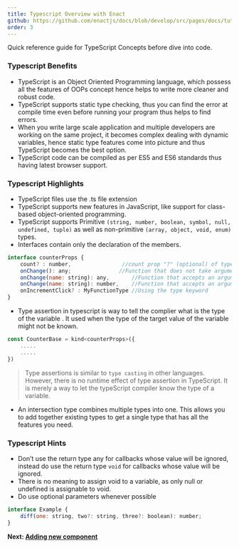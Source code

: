 ```yaml
---
title: Typescript Overview with Enact
github: https://github.com/enactjs/docs/blob/develop/src/pages/docs/tutorials/tutorial-typescript-enact/app-setup/index.md
order: 3
---
```

Quick reference guide for TypeScript Concepts before dive into code.

### Typescript Benefits
- TypeScript is an Object Oriented Programming language, which possess all the features of OOPs     concept hence helps to write more cleaner and robust code.
- TypeScript supports static type checking, thus you can find the error at compile time even before running your program thus helps to find errors.
- When you write large scale application and multiple developers are working on the same project, it becomes complex dealing with dynamic variables, hence static type features come into picture and thus TypeScript becomes the best option.
- TypeScript code can be compiled as per ES5 and ES6 standards thus having latest browser support.

### Typescript Highlights
- TypeScript files use the .ts file extension
- TypeScript supports new features in JavaScript, like support for class-based object-oriented programming.
- TypeScript supports Primitive `(string, number, boolean, symbol, null, undefined, tuple)` as well as non-primitive `(array, object, void, enum)` types.
- Interfaces contain only the declaration of the members.

```js
interface counterProps {
    count? : number,                //count prop "?" (optional) of type number
    onChange(): any;               //Function that does not take arguments and does not return a value
    onChange(name: string): any,       //Function that accepts an argument:
    onChange(name: string): number,    //Function that accepts an argument and returns a value
    onIncrementClick? : MyFunctionType //Using the type keyword
}
```
- Type assertion in typescript is way to tell the complier what is the type of the variable . It used when the type of the target value of the variable might not be known.
```js
const CounterBase = kind<counterProps>({
    .....
    .....
})
```
>  Type assertions is similar to `type casting` in other languages. However, there is no runtime effect of type assertion in TypeScript. It is  merely a way to let the typeScript compiler know the type of a variable.

- An intersection type combines multiple types into one. This allows you to add together existing types to get a single type that has all the features you need. 


### Typescript Hints
- Don’t use the return type any for callbacks whose value will be ignored, instead do use the return type `void` for callbacks whose value will be ignored.
- There is no meaning to assign void to a variable, as only null or undefined is assignable to void.
- Do use optional parameters whenever possible
```js
interface Example {
    diff(one: string, two?: string, three?: boolean): number;
}
```

**Next: [Adding new component](../adding-new-component/)**
